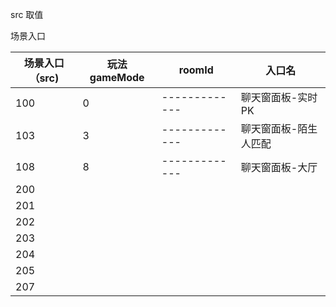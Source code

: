 src 取值

场景入口

场景入口（src) |玩法gameMode | roomId| 入口名
------------- | -------------| ------------- |------------- 
100 | 0 |------------- |聊天窗面板-实时PK 
103 | 3 |------------- |聊天窗面板-陌生人匹配
108 | 8 |------------- |聊天窗面板-大厅
200 | 
201 | 
202 | 
203 | 
204 | 
205 | 
207 | 